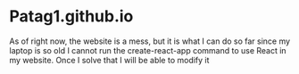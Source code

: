 # Patag1.github.io
As of right now, the website is a mess, but it is what I can do so far since my laptop is so old I cannot run the create-react-app command to use React in my website. Once I solve that I will be able to modify it
